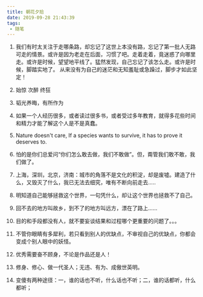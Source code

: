 ```yaml
---
title: 朝花夕拾
date: 2019-09-28 21:43:39
tags:
 - 随笔
---
```

1. 我们有时太关注于走哪条路，却忘记了这世上本没有路，忘记了第一批人无路可走的情景。或许是因为老走在后面，习惯了吧。走着走着，竟迷惑了向哪里走。或许是时候，望望地平线了。猛然发现，自己忘记了该怎么走。或许是时候，脚踏实地了。
从来没有为自己的迷茫和无知羞耻或急躁过，脚步才如此坚定！
<!-- more -->
2. 始惊 次醉 终狂

3. 韬光养晦，有所作为

4. 如果一个人经历很多，或者读过很多书，或者受过多年教育，就得多花些时间和精力才能了解这个人是不是真蠢。

5. Nature doesn't care, If a species wants to survive, it has to prove it deserves to.

6. 怕的是你们总爱问“你们怎么敢去做，我们不敢做”。但，甭管我们敢不敢，我们做了。

7. 上海，深圳，北京，济南：城市的角落不是文化的积淀，却是废墟。建造了什么，又毁灭了什么，我已无法去细究，唯有不断向前走去.....

8. 明知道自己能够拯救这个世界，一句凭什么，却让这个世界也拯救不了自己。

9. 回不去的地方叫故乡，到不了的地方叫远方，漂在了路上......

10. 目的和手段都没有人，就不要妄谈结果和过程哪个更重要的问题了。。。

11. 不管你眼睛有多犀利，若只看到别人的优缺点，不审视自己的优缺点，你都会变成个别人眼中的妖怪。

12. 优秀需要奋不顾身，不论是作品还是人！

13. 修身、修心、做一代圣人；无违、有为、成傲世英明。

14. 变傻有两种途径：一，谁的话也不听，什么话也不听；二，谁的话都听，什么都听；
